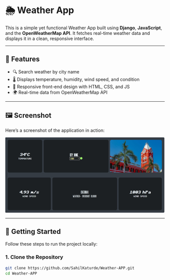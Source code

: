 # 🌦️ Weather App

This is a simple yet functional Weather App built using **Django**, **JavaScript**, and the **OpenWeatherMap API**. It fetches real-time weather data and displays it in a clean, responsive interface.

---

## 🧠 Features

- 🔍 Search weather by city name
- 🌡️ Displays temperature, humidity, wind speed, and condition
- 📱 Responsive front-end design with HTML, CSS, and JS
- 🌍 Real-time data from OpenWeatherMap API

---

## 🖼️ Screenshot

Here’s a screenshot of the application in action:

![Weather App Screenshot](https://github.com/SahilKaturde/Weather-APP/blob/master/asset/weatherapp.PNG)

---

## 🚀 Getting Started

Follow these steps to run the project locally:

### 1. Clone the Repository

```bash
git clone https://github.com/SahilKaturde/Weather-APP.git
cd Weather-APP
